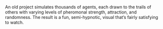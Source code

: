 An old project simulates thousands of agents, each drawn to the trails of others with varying levels of pheromonal strength, attraction, and randomness. The result is a fun, semi-hypnotic, visual that’s fairly satisfying to watch.
